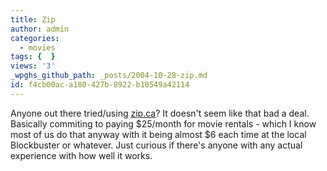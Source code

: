 ```yaml
---
title: Zip
author: admin
categories:
  - movies
tags: {  }
views: '3'
_wpghs_github_path: _posts/2004-10-28-zip.md
id: f4cb00ac-a180-427b-8922-b10549a42114
---
```

<p>Anyone out there tried/using <a href="http://www.zip.ca">zip.ca</a>?  It doesn't seem like that bad a deal.  Basically commiting to paying $25/month for movie rentals - which I know most of us do that anyway with it being almost $6 each time at the local Blockbuster or whatever.  Just curious if there's anyone with any actual experience with how well it works.</p>

